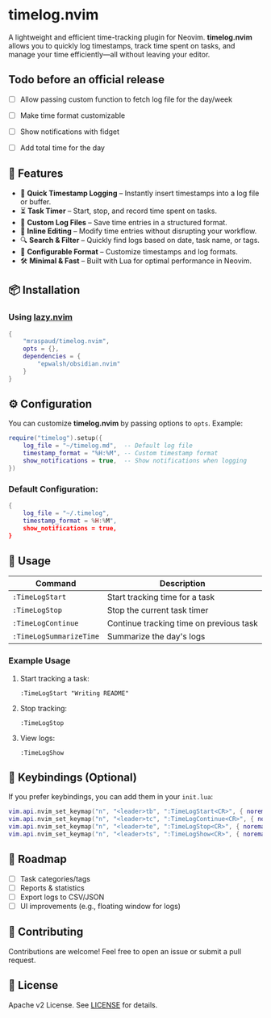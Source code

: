 # timelog.nvim

A lightweight and efficient time-tracking plugin for Neovim. **timelog.nvim** allows you to quickly log timestamps, track time spent on tasks, and manage your time efficiently—all without leaving your editor.

## Todo before an official release

- [ ] Allow passing custom function to fetch log file for the day/week
- [ ] Make time format customizable
- [ ] Show notifications with fidget
- [ ] Add total time for the day


## 📌 Features

- 🚀 **Quick Timestamp Logging** – Instantly insert timestamps into a log file or buffer.
- ⏳ **Task Timer** – Start, stop, and record time spent on tasks.
- 📂 **Custom Log Files** – Save time entries in a structured format.
- 📝 **Inline Editing** – Modify time entries without disrupting your workflow.
- 🔍 **Search & Filter** – Quickly find logs based on date, task name, or tags.
- 🔄 **Configurable Format** – Customize timestamps and log formats.
- 🛠 **Minimal & Fast** – Built with Lua for optimal performance in Neovim.

## 📦 Installation

### Using [lazy.nvim](https://github.com/folke/lazy.nvim)
```lua
{
    "mraspaud/timelog.nvim",
    opts = {},
    dependencies = {
        "epwalsh/obsidian.nvim"
    }
}
```

## ⚙️ Configuration

You can customize **timelog.nvim** by passing options to `opts`. Example:

```lua
require("timelog").setup({
    log_file = "~/timelog.md",  -- Default log file
    timestamp_format = "%H:%M", -- Custom timestamp format
    show_notifications = true,  -- Show notifications when logging
})
```

### Default Configuration:
```lua
{
    log_file = "~/.timelog",
    timestamp_format = %H:%M",
    show_notifications = true,
}
```

## 🚀 Usage

| Command | Description |
|---------|-------------|
| `:TimeLogStart` | Start tracking time for a task |
| `:TimeLogStop` | Stop the current task timer |
| `:TimeLogContinue` | Continue tracking time on previous task |
| `:TimeLogSummarizeTime` | Summarize the day's logs |

### Example Usage
1. Start tracking a task:
   ```vim
   :TimeLogStart "Writing README"
   ```
2. Stop tracking:
   ```vim
   :TimeLogStop
   ```
3. View logs:
   ```vim
   :TimeLogShow
   ```

## 🔧 Keybindings (Optional)
If you prefer keybindings, you can add them in your `init.lua`:
```lua
vim.api.nvim_set_keymap("n", "<leader>tb", ":TimeLogStart<CR>", { noremap = true, silent = true })
vim.api.nvim_set_keymap("n", "<leader>tc", ":TimeLogContinue<CR>", { noremap = true, silent = true })
vim.api.nvim_set_keymap("n", "<leader>te", ":TimeLogStop<CR>", { noremap = true, silent = true })
vim.api.nvim_set_keymap("n", "<leader>ts", ":TimeLogShow<CR>", { noremap = true, silent = true })
```

## 🎯 Roadmap
- [ ] Task categories/tags
- [ ] Reports & statistics
- [ ] Export logs to CSV/JSON
- [ ] UI improvements (e.g., floating window for logs)

## 🤝 Contributing
Contributions are welcome! Feel free to open an issue or submit a pull request.

## 📄 License
Apache v2 License. See [LICENSE](./LICENSE) for details.
